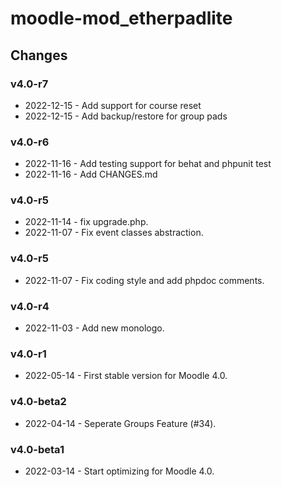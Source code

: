 moodle-mod_etherpadlite
=======================

Changes
-------

### v4.0-r7

* 2022-12-15 -  Add support for course reset
* 2022-12-15 -  Add backup/restore for group pads

### v4.0-r6

* 2022-11-16 -  Add testing support for behat and phpunit test
* 2022-11-16 -  Add CHANGES.md

### v4.0-r5

* 2022-11-14 -  fix upgrade.php.
* 2022-11-07 -  Fix event classes abstraction.

### v4.0-r5

* 2022-11-07 -  Fix coding style and add phpdoc comments.

### v4.0-r4

* 2022-11-03 -  Add new monologo.

### v4.0-r1

* 2022-05-14 -  First stable version for Moodle 4.0.

### v4.0-beta2

* 2022-04-14 -  Seperate Groups Feature (#34).

### v4.0-beta1

* 2022-03-14 -  Start optimizing for Moodle 4.0.
